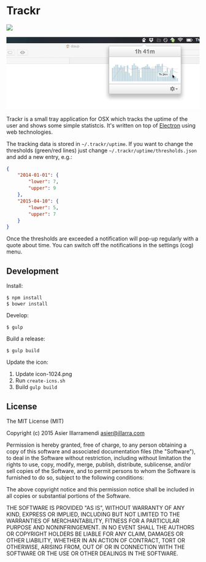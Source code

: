 # Trackr

<a href="https://github.com/doup/trackr/releases"><img src="https://img.shields.io/github/release/doup/trackr.svg"></a>

![](design/screenshoot.png)

Trackr is a small tray application for OSX which tracks the uptime of the user and shows some simple statistcis. It's written on top of [Electron](http://electron.atom.io) using web technologies.

The tracking data is stored in `~/.trackr/uptime`. If you want to change the thresholds (green/red lines) just change `~/.trackr/uptime/thresholds.json` and add a new entry, e.g.:

``` json
{
    "2014-01-01": {
        "lower": 7,
        "upper": 9
    },
    "2015-04-10": {
        "lower": 5,
        "upper": 7
    }
}
```

Once the thresholds are exceeded a notification will pop-up regularly with a quote about time. You can switch off the notifications in the settings (cog) menu.

## Development

Install:

    $ npm install
    $ bower install

Develop:

    $ gulp

Build a release:

    $ gulp build

Update the icon:

1. Update icon-1024.png
2. Run `create-icns.sh`
3. Build `gulp build`

## License

The MIT License (MIT)

Copyright (c) 2015 Asier Illarramendi <asier@illarra.com>

Permission is hereby granted, free of charge, to any person obtaining a copy
of this software and associated documentation files (the "Software"), to deal
in the Software without restriction, including without limitation the rights
to use, copy, modify, merge, publish, distribute, sublicense, and/or sell
copies of the Software, and to permit persons to whom the Software is
furnished to do so, subject to the following conditions:

The above copyright notice and this permission notice shall be included in all
copies or substantial portions of the Software.

THE SOFTWARE IS PROVIDED "AS IS", WITHOUT WARRANTY OF ANY KIND, EXPRESS OR
IMPLIED, INCLUDING BUT NOT LIMITED TO THE WARRANTIES OF MERCHANTABILITY,
FITNESS FOR A PARTICULAR PURPOSE AND NONINFRINGEMENT. IN NO EVENT SHALL THE
AUTHORS OR COPYRIGHT HOLDERS BE LIABLE FOR ANY CLAIM, DAMAGES OR OTHER
LIABILITY, WHETHER IN AN ACTION OF CONTRACT, TORT OR OTHERWISE, ARISING FROM,
OUT OF OR IN CONNECTION WITH THE SOFTWARE OR THE USE OR OTHER DEALINGS IN THE
SOFTWARE.
